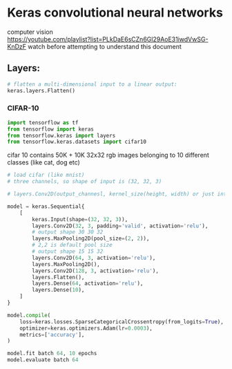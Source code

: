 # Keras convolutional neural networks
computer vision  
https://youtube.com/playlist?list=PLkDaE6sCZn6Gl29AoE31iwdVwSG-KnDzF
watch before attempting to understand this document

## Layers:
```python
# flatten a multi-dimensional input to a linear output:
keras.layers.Flatten()
```

### CIFAR-10
```python
import tensorflow as tf
from tensorflow import keras
from tensorflow.keras import layers
from tensorflow.keras.datasets import cifar10
```
cifar 10 contains 50K + 10K 32x32 rgb images belonging to 10 different classes (like cat, dog etc)

```python
# load cifar (like mnist)
# three channels, so shape of input is (32, 32, 3)

# layers.Conv2D(output_channesl, kernel_size(height, width) or just int, padding='valid'(default)/'same')

model = keras.Sequential{
    [
        keras.Input(shape=(32, 32, 3)),
        layers.Conv2D(32, 3, padding='valid', activation='relu'),
        # output shape 30 30 32
        layers.MaxPooling2D(pool_size=(2, 2)),
        # 2,2 is default pool size
        # output shape 15 15 32
        layers.Conv2D(64, 3, activation='relu'),
        layers.MaxPooling2D(),
        layers.Conv2D(128, 3, activation='relu'),
        layers.Flatten(),
        layers.Dense(64, activation='relu'),
        layers.Dense(10),
    ]
}

model.compile(
    loss=keras.losses.SparseCategoricalCrossentropy(from_logits=True),
    optimizer=keras.optimizers.Adam(lr=0.0003),
    metrics=['accuracy'],
)

model.fit batch 64, 10 epochs
model.evaluate batch 64



```